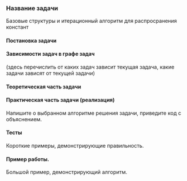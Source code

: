 ### Название задачи

Базовые структуры и итерационный алгоритм для распросранения констант

#### Постановка задачи

#### Зависимости задач в графе задач
(здесь перечислить от каких задач зависит текущая задача, какие задачи зависят от текущей задачи)

#### Теоретическая часть задачи

#### Практическая часть задачи (реализация)
Напишите о выбранном алгоритме решения задачи, приведите код с объяснением.

#### Тесты
Короткие примеры, демонстрирующие правильность.

#### Пример работы.
Большой пример, демонстрирующий алгоритм.